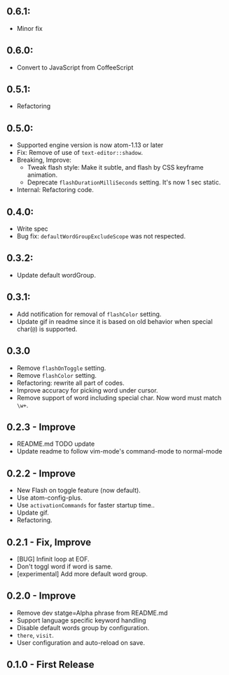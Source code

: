 ## 0.6.1:
- Minor fix

## 0.6.0:
- Convert to JavaScript from CoffeeScript

## 0.5.1:
- Refactoring

## 0.5.0:
- Supported engine version is now atom-1.13 or later
- Fix: Remove of use of `text-editor::shadow`.
- Breaking, Improve:
  - Tweak flash style: Make it subtle, and flash by CSS keyframe animation.
  - Deprecate `flashDurationMilliSeconds` setting. It's now 1 sec static.
- Internal: Refactoring code.

## 0.4.0:
- Write spec
- Bug fix: `defaultWordGroupExcludeScope` was not respected.

## 0.3.2:
- Update default wordGroup.

## 0.3.1:
- Add notification for removal of `flashColor` setting.
- Update gif in readme since it is based on old behavior when special char(`@`) is supported.

## 0.3.0
- Remove `flashOnToggle` setting.
- Remove `flashColor` setting.
- Refactoring: rewrite all part of codes.
- Improve accuracy for picking word under cursor.
- Remove support of word including special char. Now word must match `\w+`.

## 0.2.3 - Improve
- README.md TODO update
- Update readme to follow vim-mode's command-mode to normal-mode

## 0.2.2 - Improve
- New Flash on toggle feature (now default).
- Use atom-config-plus.
- Use `activationCommands` for faster startup time..
- Update gif.
- Refactoring.

## 0.2.1 - Fix, Improve
- [BUG] Infinit loop at EOF.
- Don't toggl word if word is same.
- [experimental] Add more default word group.

## 0.2.0 - Improve
- Remove dev statge=Alpha phrase from README.md
- Support language specific keyword handling
- Disable default words group by configuration.
- `there`, `visit`.
- User configuration and auto-reload on save.

## 0.1.0 - First Release
